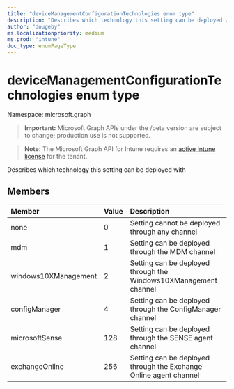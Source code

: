 ```yaml
---
title: "deviceManagementConfigurationTechnologies enum type"
description: "Describes which technology this setting can be deployed with"
author: "dougeby"
ms.localizationpriority: medium
ms.prod: "intune"
doc_type: enumPageType
---
```


# deviceManagementConfigurationTechnologies enum type

Namespace: microsoft.graph

> **Important:** Microsoft Graph APIs under the /beta version are subject to change; production use is not supported.

> **Note:** The Microsoft Graph API for Intune requires an [active Intune license](https://go.microsoft.com/fwlink/?linkid=839381) for the tenant.

Describes which technology this setting can be deployed with

## Members
|Member|Value|Description|
|:---|:---|:---|
|none|0|Setting cannot be deployed through any channel|
|mdm|1|Setting can be deployed through the MDM channel|
|windows10XManagement|2|Setting can be deployed through the Windows10XManagement channel|
|configManager|4|Setting can be deployed through the ConfigManager channel|
|microsoftSense|128|Setting can be deployed through the SENSE agent channel|
|exchangeOnline|256|Setting can be deployed through the Exchange Online agent channel|



